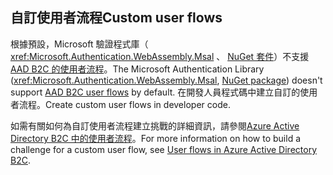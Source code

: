 ## <a name="custom-user-flows"></a><span data-ttu-id="1c6ab-101">自訂使用者流程</span><span class="sxs-lookup"><span data-stu-id="1c6ab-101">Custom user flows</span></span>

<span data-ttu-id="1c6ab-102">根據預設，Microsoft 驗證程式庫（ <xref:Microsoft.Authentication.WebAssembly.Msal> 、 [NuGet 套件](https://www.nuget.org/packages/Microsoft.Authentication.WebAssembly.Msal/)）不支援[AAD B2C 的使用者流程](/azure/active-directory-b2c/user-flow-overview)。</span><span class="sxs-lookup"><span data-stu-id="1c6ab-102">The Microsoft Authentication Library (<xref:Microsoft.Authentication.WebAssembly.Msal>, [NuGet package](https://www.nuget.org/packages/Microsoft.Authentication.WebAssembly.Msal/)) doesn't support [AAD B2C user flows](/azure/active-directory-b2c/user-flow-overview) by default.</span></span> <span data-ttu-id="1c6ab-103">在開發人員程式碼中建立自訂的使用者流程。</span><span class="sxs-lookup"><span data-stu-id="1c6ab-103">Create custom user flows in developer code.</span></span>

<span data-ttu-id="1c6ab-104">如需有關如何為自訂使用者流程建立挑戰的詳細資訊，請參閱[Azure Active Directory B2C 中的使用者流程](/azure/active-directory-b2c/user-flow-overview)。</span><span class="sxs-lookup"><span data-stu-id="1c6ab-104">For more information on how to build a challenge for a custom user flow, see [User flows in Azure Active Directory B2C](/azure/active-directory-b2c/user-flow-overview).</span></span>
